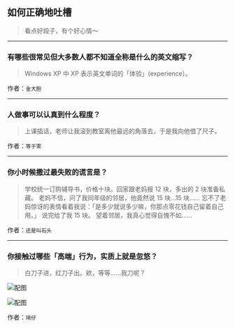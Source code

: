 ## 如何正确地吐槽

> 看点好段子，有个好心情～


 
---

### 有哪些很常见但大多数人都不知道全称是什么的英文缩写？

> Windows XP 中 XP 表示英文单词的「体验」(experience）。


作者：`金大胆`

---

### 人做事可以认真到什么程度？

> 上课插话，老师让我滚到教室离他最远的角落去，于是我向他借了尺子。


作者：`等于零`

---

### 你小时候撒过最失败的谎言是？

> 学校统一订购辅导书，价格十块。回家跟老妈报 12 块，多出的 2 块准备私藏。
> 老妈不信，问了我同年级的邻居，他竟然说 15 块…15 块……
> 忘不了老妈惊讶的表情看着我说：「是多少就说多少嘛，你那点零花钱自己留着自己用。」
> 说完给了我 15 块。
> 望着邻居，我真心觉得自愧不如……


作者：`还是叫石头`

---

### 你接触过哪些「高端」行为，实质上就是忽悠？

> 白刀子进，红刀子出。欸，等等……我刀呢？



![配图](http://pic4.zhimg.com/70/f47c8b31e6ea3be8ece6cb82d78465d3_b.jpg)



![配图](http://pic2.zhimg.com/70/702b74933c62dc33bff52367ab4bca01_b.jpg)


作者：`琦仔`